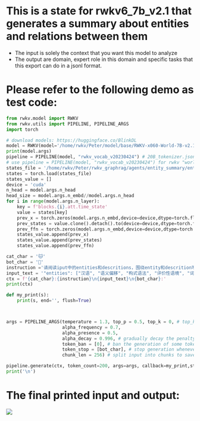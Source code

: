 # This is a state for rwkv6_7b_v2.1 that generates a summary about entities and relations between them

* The input is solely the context that you want this model to analyze
* The output are domain, expert role in this domain and specific tasks that this export can do in a jsonl format. 

# Please refer to the following demo as test code:
```python
from rwkv.model import RWKV
from rwkv.utils import PIPELINE, PIPELINE_ARGS
import torch

# download models: https://huggingface.co/BlinkDL
model = RWKV(model='/home/rwkv/Peter/model/base/RWKV-x060-World-7B-v2.1-20240507-ctx4096.pth', strategy='cuda fp16')
print(model.args)
pipeline = PIPELINE(model, "rwkv_vocab_v20230424") # 20B_tokenizer.json is in https://github.com/BlinkDL/ChatRWKV
# use pipeline = PIPELINE(model, "rwkv_vocab_v20230424") for rwkv "world" models
states_file = '/home/rwkv/Peter/rwkv_graphrag/agents/entity_summary/entity_summary.pth'
states = torch.load(states_file)
states_value = []
device = 'cuda'
n_head = model.args.n_head
head_size = model.args.n_embd//model.args.n_head
for i in range(model.args.n_layer):
    key = f'blocks.{i}.att.time_state'
    value = states[key]
    prev_x = torch.zeros(model.args.n_embd,device=device,dtype=torch.float16)
    prev_states = value.clone().detach().to(device=device,dtype=torch.float16).transpose(1,2)
    prev_ffn = torch.zeros(model.args.n_embd,device=device,dtype=torch.float16)
    states_value.append(prev_x)
    states_value.append(prev_states)
    states_value.append(prev_ffn)

cat_char = '🐱'
bot_char = '🤖'
instruction ='请阅读iput中的entities和descritions，围绕entity和descrition写一个简单的200字介绍，介绍需要包括所的entity和他们之间的关系.最终内容不能超过200字'
input_text = '"entities": ["汉语", "语义偏移", "构式语法", "评价性语境", "词汇意义"], "descriptions": ["汉语是中国的主要语言，具有丰富的语义结构和复杂的语法体系。", "语义偏移是指在特定语境下，词语的意义发生的变化或偏离。", "构式语法研究的是句子结构的模式及其功能，是语言学的一个分支。", "评价性语境指的是包含情感色彩或评价性质的语言环境，影响着语言表达的意义。", "词汇意义指的是单词在特定语境下的具体含义，可以因语境而变化。"]'
ctx = f'{cat_char}:{instruction}\n{input_text}\n{bot_char}:'
print(ctx)

def my_print(s):
    print(s, end='', flush=True)



args = PIPELINE_ARGS(temperature = 1.3, top_p = 0.5, top_k = 0, # top_k = 0 then ignore
                     alpha_frequency = 0.7,
                     alpha_presence = 0.5,
                     alpha_decay = 0.996, # gradually decay the penalty
                     token_ban = [0], # ban the generation of some tokens
                     token_stop = [bot_char], # stop generation whenever you see any token here
                     chunk_len = 256) # split input into chunks to save VRAM (shorter -> slower)

pipeline.generate(ctx, token_count=200, args=args, callback=my_print,state=states_value)
print('\n')    
```    
# The final printed input and output:
![](entity_summary/entitysummarydemo.png) 